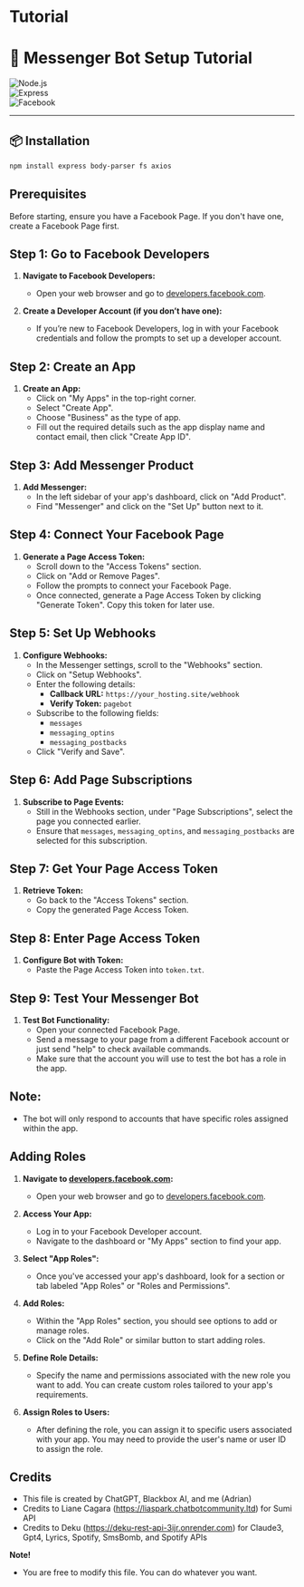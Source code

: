 <!DOCTYPE html>
<html lang="en">

# Tutorial

# 🚀 Messenger Bot Setup Tutorial  

![Node.js](https://img.shields.io/badge/Node.js-18+-green?logo=node.js)  
![Express](https://img.shields.io/badge/Express.js-%23000000.svg?logo=express&logoColor=white)  
![Facebook](https://img.shields.io/badge/Facebook-Developer-blue?logo=facebook)  

---

## 📦 Installation  

```bash
npm install express body-parser fs axios

```

## Prerequisites
Before starting, ensure you have a Facebook Page. If you don't have one, create a Facebook Page first.

## Step 1: Go to Facebook Developers
1. **Navigate to Facebook Developers:**
   - Open your web browser and go to [developers.facebook.com](https://developers.facebook.com).

2. **Create a Developer Account (if you don’t have one):**
   - If you’re new to Facebook Developers, log in with your Facebook credentials and follow the prompts to set up a developer account.

## Step 2: Create an App
1. **Create an App:**
   - Click on "My Apps" in the top-right corner.
   - Select "Create App".
   - Choose "Business" as the type of app.
   - Fill out the required details such as the app display name and contact email, then click "Create App ID".

## Step 3: Add Messenger Product
1. **Add Messenger:**
   - In the left sidebar of your app's dashboard, click on "Add Product".
   - Find "Messenger" and click on the "Set Up" button next to it.

## Step 4: Connect Your Facebook Page
1. **Generate a Page Access Token:**
   - Scroll down to the "Access Tokens" section.
   - Click on "Add or Remove Pages".
   - Follow the prompts to connect your Facebook Page.
   - Once connected, generate a Page Access Token by clicking "Generate Token". Copy this token for later use.

## Step 5: Set Up Webhooks
1. **Configure Webhooks:**
   - In the Messenger settings, scroll to the "Webhooks" section.
   - Click on "Setup Webhooks".
   - Enter the following details:
     - **Callback URL:** `https://your_hosting.site/webhook`
     - **Verify Token:** `pagebot`
   - Subscribe to the following fields:
     - `messages`
     - `messaging_optins`
     - `messaging_postbacks`
   - Click "Verify and Save".

## Step 6: Add Page Subscriptions
1. **Subscribe to Page Events:**
   - Still in the Webhooks section, under "Page Subscriptions", select the page you connected earlier.
   - Ensure that `messages`, `messaging_optins`, and `messaging_postbacks` are selected for this subscription.

## Step 7: Get Your Page Access Token
1. **Retrieve Token:**
   - Go back to the "Access Tokens" section.
   - Copy the generated Page Access Token.

## Step 8: Enter Page Access Token
1. **Configure Bot with Token:**
   - Paste the Page Access Token into `token.txt`.

## Step 9: Test Your Messenger Bot
1. **Test Bot Functionality:**
   - Open your connected Facebook Page.
   - Send a message to your page from a different Facebook account or just send "help" to check available commands.
   - Make sure that the account you will use to test the bot has a role in the app.

## Note:
- The bot will only respond to accounts that have specific roles assigned within the app.

## Adding Roles
1. **Navigate to [developers.facebook.com](https://developers.facebook.com):**
   - Open your web browser and go to [developers.facebook.com](https://developers.facebook.com).
   
2. **Access Your App:**
   - Log in to your Facebook Developer account.
   - Navigate to the dashboard or "My Apps" section to find your app.
   
3. **Select "App Roles":**
   - Once you've accessed your app's dashboard, look for a section or tab labeled "App Roles" or "Roles and Permissions".
   
4. **Add Roles:**
   - Within the "App Roles" section, you should see options to add or manage roles.
   - Click on the "Add Role" or similar button to start adding roles.
   
5. **Define Role Details:**
   - Specify the name and permissions associated with the new role you want to add. You can create custom roles tailored to your app's requirements.
   
6. **Assign Roles to Users:**
   - After defining the role, you can assign it to specific users associated with your app. You may need to provide the user's name or user ID to assign the role.

## Credits
  - This file is created by ChatGPT, Blackbox AI, and me (Adrian)
  - Credits to Liane Cagara (https://liaspark.chatbotcommunity.ltd) for Sumi API
  - Credits to Deku (https://deku-rest-api-3ijr.onrender.com) for Claude3, Gpt4, Lyrics, Spotify, SmsBomb, and Spotify APIs
    
  **Note!**
   - You are free to modify this file. You can do whatever you want.

</html>
